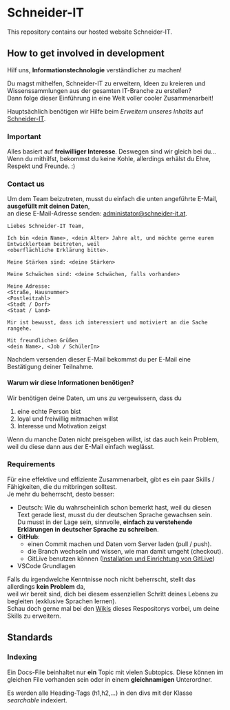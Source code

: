 # Schneider-IT
This repository contains our hosted website Schneider-IT.

## How to get involved in development

Hilf uns, **Informationstechnologie** verständlicher zu machen! 

Du magst mithelfen, Schneider-IT zu erweitern, Ideen zu kreieren und Wissenssammlungen aus der gesamten IT-Branche zu erstellen?  
Dann folge dieser Einführung in eine Welt voller cooler Zusammenarbeit!

Hauptsächlich benötigen wir Hilfe beim *Erweitern unseres Inhalts* auf [Schneider-IT](https://www.schneider-it.at/).

### Important

Alles basiert auf **freiwilliger Interesse**. Deswegen sind wir gleich bei du...  
Wenn du mithilfst, bekommst du keine Kohle, allerdings erhälst du Ehre, Respekt und Freunde. :)

### Contact us

Um dem Team beizutreten, musst du einfach die unten angeführte E-Mail, **ausgefüllt mit deinen Daten**,  
an diese E-Mail-Adresse senden: <administator@schneider-it.at>.

    Liebes Schneider-IT Team,
    
    Ich bin <dein Name>, <dein Alter> Jahre alt, und möchte gerne eurem Entwicklerteam beitreten, weil 
    <oberflächliche Erklärung bitte>.
    
    Meine Stärken sind: <deine Stärken>
    
    Meine Schwächen sind: <deine Schwächen, falls vorhanden>
    
    Meine Adresse:
    <Straße, Hausnummer>
    <Postleitzahl>
    <Stadt / Dorf>
    <Staat / Land>
    
    Mir ist bewusst, dass ich interessiert und motiviert an die Sache rangehe.
    
    Mit freundlichen Grüßen
    <dein Name>, <Job / SchülerIn>
    
Nachdem versenden dieser E-Mail bekommst du per E-Mail eine Bestätigung deiner Teilnahme.

#### Warum wir diese Informationen benötigen?

Wir benötigen deine Daten, um uns zu vergewissern, dass du
1. eine echte Person bist
2. loyal und freiwillig mitmachen willst
3. Interesse und Motivation zeigst

Wenn du manche Daten nicht preisgeben willst, ist das auch kein Problem, weil du diese dann aus der E-Mail einfach weglässt.

### Requirements

Für eine effektive und effiziente Zusammenarbeit, gibt es ein paar Skills / Fähigkeiten, die du mitbringen solltest.  
Je mehr du beherrscht, desto besser:
- Deutsch: Wie du wahrscheinlich schon bemerkt hast, weil du diesen Text gerade liest, musst du der deutschen Sprache gewachsen sein.  
  Du musst in der Lage sein, sinnvolle, **einfach zu verstehende Erklärungen in deutscher Sprache zu schreiben**.
- **GitHub**:
  - einen Commit machen und Daten vom Server laden (pull / push).
  - die Branch wechseln und wissen, wie man damit umgeht (checkout).
  - GitLive benutzen können ([Installation und Einrichtung von GitLive](https://github.com/schneider-it/schneider-it/wiki/GitLive))
- VSCode Grundlagen

Falls du irgendwelche Kenntnisse noch nicht beherrscht, stellt das allerdings **kein Problem** da,  
weil wir bereit sind, dich bei diesem essenziellen Schritt deines Lebens zu begleiten (exklusive Sprachen lernen).  
Schau doch gerne mal bei den [Wikis](https://github.com/schneider-it/schneider-it/wiki) dieses Respositorys vorbei, um deine Skills zu erweitern.


## Standards

### Indexing

Ein Docs-File beinhaltet nur **ein** Topic mit vielen Subtopics.
Diese können im gleichen File vorhanden sein oder in einem **gleichnamigen** Unterordner.

Es werden alle Heading-Tags (h1,h2,…) in den divs mit der Klasse *searchable* indexiert.
